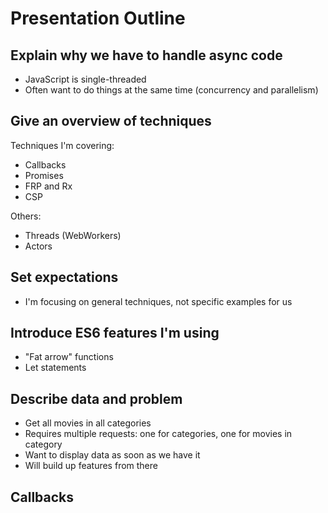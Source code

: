 # Presentation Outline

## Explain why we have to handle async code

- JavaScript is single-threaded
- Often want to do things at the same time (concurrency and parallelism)

## Give an overview of techniques

Techniques I'm covering:

- Callbacks
- Promises
- FRP and Rx
- CSP

Others:

- Threads (WebWorkers)
- Actors

## Set expectations

- I'm focusing on general techniques, not specific examples for us

## Introduce ES6 features I'm using

- "Fat arrow" functions
- Let statements

## Describe data and problem

- Get all movies in all categories
- Requires multiple requests: one for categories, one for movies in category
- Want to display data as soon as we have it
- Will build up features from there

## Callbacks


